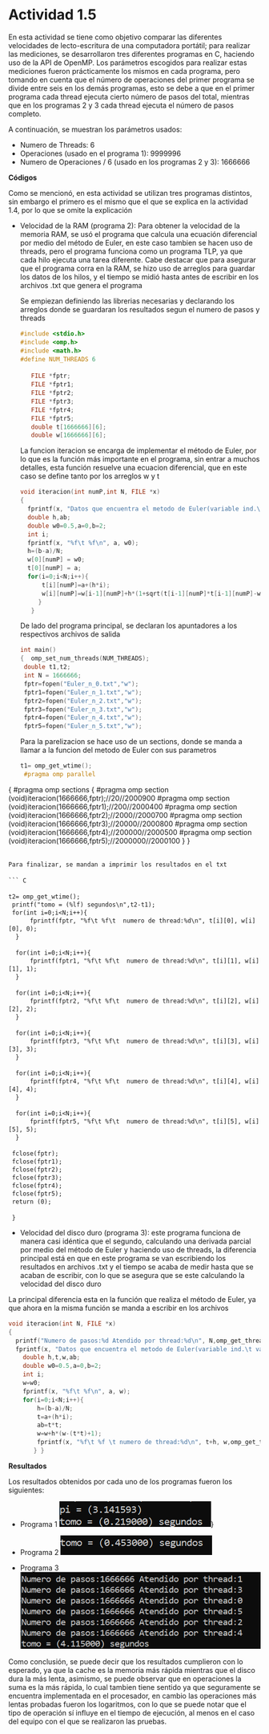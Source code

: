 # Actividad 1.5

En esta actividad se tiene como objetivo comparar las diferentes velocidades de lecto-escritura de una computadora portátil; para realizar las mediciones, se desarrollaron tres diferentes programas en C, haciendo uso de la API de OpenMP. Los parámetros escogidos para realizar estas mediciones fueron prácticamente los mismos en cada programa, pero tomando en cuenta que el número de operaciones del primer programa se divide entre seis en los demás programas, esto se debe a que en el primer programa cada thread ejecuta cierto número de pasos del total, mientras que en los programas 2 y 3 cada thread ejecuta el número de pasos completo. 

A continuación, se muestran los parámetros usados:

- Numero de Threads: 6
- Operaciones (usado en el programa 1): 9999996
- Numero de Operaciones / 6 (usado en los programas 2 y 3): 1666666


**Códigos**

Como se mencionó, en esta actividad se utilizan tres programas distintos, sin embargo el primero es el mismo que el que se explica en la actividad 1.4, por lo que se omite la explicación

- Velocidad de la RAM (programa 2): Para obtener la velocidad de la memoria RAM, se usó el programa que calcula una ecuación diferencial por medio del método de Euler, en este caso tambien se hacen uso de threads, pero el programa funciona como un programa TLP, ya que cada hilo ejecuta una tarea diferente. Cabe destacar que para asegurar que el programa corra en la RAM, se hizo uso de arreglos para guardar los datos de los hilos, y el tiempo se midió hasta antes de escribir en los archivos .txt que genera el programa
  
  Se empiezan definiendo las librerias necesarias y declarando los arreglos donde se guardaran los resultados segun el numero de pasos y threads
  
  ``` C
  #include <stdio.h>
  #include <omp.h>
  #include <math.h>
  #define NUM_THREADS 6

     FILE *fptr;
     FILE *fptr1;
     FILE *fptr2;
     FILE *fptr3;
     FILE *fptr4;
     FILE *fptr5;
     double t[1666666][6];
     double w[1666666][6];
  ```
  
  La funcion iteracion se encarga de implementar el método de Euler, por lo que es la función más importante en el programa, sin entrar a muchos detalles, esta función resuelve una ecuacion diferencial, que en este caso se define tanto por los arreglos w y t
  
  ``` C
  void iteracion(int numP,int N, FILE *x)
  {
	fprintf(x, "Datos que encuentra el metodo de Euler(variable ind.\t variable dep.\t numero de thread)\n");
    double h,ab;
    double w0=0.5,a=0,b=2;
    int i;
    fprintf(x, "%f\t %f\n", a, w0);
    h=(b-a)/N;
    w[0][numP] = w0;
    t[0][numP] = a;
    for(i=0;i<N;i++){
        t[i][numP]=a+(h*i);
        w[i][numP]=w[i-1][numP]+h*(1+sqrt(t[i-1][numP]*t[i-1][numP]-w[i-1][numP]));
       } 
     }
  ```
  De lado del programa principal, se declaran los apuntadores a los respectivos archivos de salida
  
  ``` C
  int main()
  {  omp_set_num_threads(NUM_THREADS);
   double t1,t2;
   int N = 1666666;
   fptr=fopen("Euler_n_0.txt","w");
   fptr1=fopen("Euler_n_1.txt","w");
   fptr2=fopen("Euler_n_2.txt","w");
   fptr3=fopen("Euler_n_3.txt","w");
   fptr4=fopen("Euler_n_4.txt","w");
   fptr5=fopen("Euler_n_5.txt","w");
  ```
  
  Para la parelizacion se hace uso de un sections, donde se manda a llamar a la funcion del metodo de Euler con sus parametros
  
  ``` C
  t1= omp_get_wtime();
   #pragma omp parallel
{
     #pragma omp sections
    {
       #pragma omp section
         (void)iteracion(1666666,fptr);//20//2000900
       #pragma omp section
         (void)iteracion(1666666,fptr1);//200//2000400
       #pragma omp section
         (void)iteracion(1666666,fptr2);//2000//2000700
       #pragma omp section
         (void)iteracion(1666666,fptr3);//20000//2000800
       #pragma omp section
         (void)iteracion(1666666,fptr4);//200000//2000500
       #pragma omp section
         (void)iteracion(1666666,fptr5);//2000000//2000100
   }
}
   
  ```
  
  Para finalizar, se mandan a imprimir los resultados en el txt
  
  ``` C
  
  t2= omp_get_wtime();
   printf("tomo = (%lf) segundos\n",t2-t1); 
   for(int i=0;i<N;i++){
        fprintf(fptr, "%f\t %f\t  numero de thread:%d\n", t[i][0], w[i][0], 0);
    }

    for(int i=0;i<N;i++){
        fprintf(fptr1, "%f\t %f\t  numero de thread:%d\n", t[i][1], w[i][1], 1);
    }

    for(int i=0;i<N;i++){
        fprintf(fptr2, "%f\t %f\t  numero de thread:%d\n", t[i][2], w[i][2], 2);
    }

    for(int i=0;i<N;i++){
        fprintf(fptr3, "%f\t %f\t  numero de thread:%d\n", t[i][3], w[i][3], 3);
    }

    for(int i=0;i<N;i++){
        fprintf(fptr4, "%f\t %f\t  numero de thread:%d\n", t[i][4], w[i][4], 4);
    }

    for(int i=0;i<N;i++){
        fprintf(fptr5, "%f\t %f\t  numero de thread:%d\n", t[i][5], w[i][5], 5);
    }  
  
   fclose(fptr);
   fclose(fptr1);
   fclose(fptr2);
   fclose(fptr3);
   fclose(fptr4);
   fclose(fptr5);
   return (0);
   
   }

  ```

- Velocidad del disco duro (programa 3): este programa funciona de manera casi idéntica que el segundo, calculando una derivada parcial por medio del método de Euler y haciendo uso de threads, la diferencia principal está en que en este programa se van escribiendo los resultados en archivos .txt y el tiempo se acaba de medir hasta que se acaban de escribir, con lo que se asegura que se este calculando la velocidad del disco duro

La principal diferencia esta en la función que realiza el método de Euler, ya que ahora en la misma función se manda a escribir en los archivos

  ``` C
  void iteracion(int N, FILE *x)
{
	printf("Numero de pasos:%d Atendido por thread:%d\n", N,omp_get_thread_num());
	fprintf(x, "Datos que encuentra el metodo de Euler(variable ind.\t variable dep.\t numero de thread)\n");
      double h,t,w,ab;
      double w0=0.5,a=0,b=2;
      int i;
      w=w0;
      fprintf(x, "%f\t %f\n", a, w);
      for(i=0;i<N;i++){
          h=(b-a)/N;
          t=a+(h*i);
          ab=t*t;
          w=w+h*(w-(t*t)+1);
          fprintf(x, "%f\t %f \t numero de thread:%d\n", t+h, w,omp_get_thread_num());
         } }
  ```
**Resultados**

Los resultados obtenidos por cada uno de los programas fueron los siguientes:

- Programa 1
  ![Resultado 1](./Imagen1_5_1.png)}
  
- Programa 2
  ![Resultado 2](./Imagen1_5_2.png)
  
- Programa 3
  ![Resultado 3](./Imagen1_5_3.png)

Como conclusión, se puede decir que los resultados cumplieron con lo esperado, ya que la cache es la memoria más rápida mientras que el disco dura la más lenta, asimismo, se puede observar que en operaciones la suma es la más rápida, lo cual tambien tiene sentido ya que seguramente se encuentra implementada en el procesador, en cambio las operaciones más lentas probadas fueron los logaritmos, con lo que se puede notar que el tipo de operación sí influye en el tiempo de ejecución, al menos en el caso del equipo con el que se realizaron las pruebas. 




